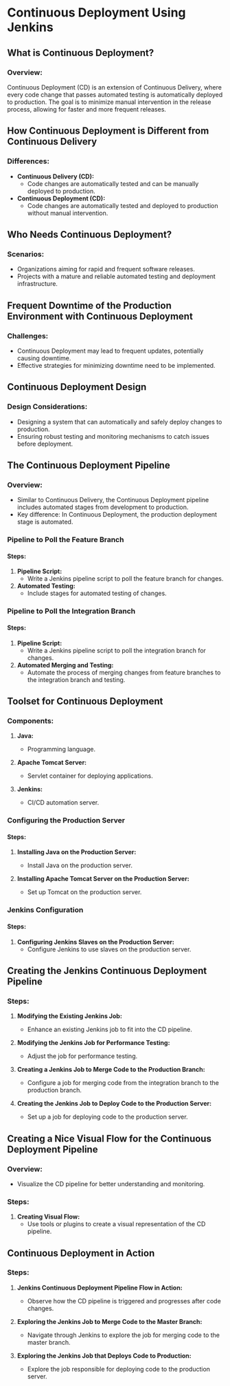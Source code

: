 # Continuous Deployment Using Jenkins

## What is Continuous Deployment?

### Overview:

Continuous Deployment (CD) is an extension of Continuous Delivery, where every code change that passes automated testing is automatically deployed to production. The goal is to minimize manual intervention in the release process, allowing for faster and more frequent releases.

## How Continuous Deployment is Different from Continuous Delivery

### Differences:

- **Continuous Delivery (CD):**
  - Code changes are automatically tested and can be manually deployed to production.
- **Continuous Deployment (CD):**
  - Code changes are automatically tested and deployed to production without manual intervention.

## Who Needs Continuous Deployment?

### Scenarios:

- Organizations aiming for rapid and frequent software releases.
- Projects with a mature and reliable automated testing and deployment infrastructure.

## Frequent Downtime of the Production Environment with Continuous Deployment

### Challenges:

- Continuous Deployment may lead to frequent updates, potentially causing downtime.
- Effective strategies for minimizing downtime need to be implemented.

## Continuous Deployment Design

### Design Considerations:

- Designing a system that can automatically and safely deploy changes to production.
- Ensuring robust testing and monitoring mechanisms to catch issues before deployment.

## The Continuous Deployment Pipeline

### Overview:

- Similar to Continuous Delivery, the Continuous Deployment pipeline includes automated stages from development to production.
- Key difference: In Continuous Deployment, the production deployment stage is automated.

### Pipeline to Poll the Feature Branch

#### Steps:

1. **Pipeline Script:**
   - Write a Jenkins pipeline script to poll the feature branch for changes.
2. **Automated Testing:**
   - Include stages for automated testing of changes.

### Pipeline to Poll the Integration Branch

#### Steps:

1. **Pipeline Script:**
   - Write a Jenkins pipeline script to poll the integration branch for changes.
2. **Automated Merging and Testing:**
   - Automate the process of merging changes from feature branches to the integration branch and testing.

## Toolset for Continuous Deployment

### Components:

1. **Java:**
   - Programming language.
2. **Apache Tomcat Server:**

   - Servlet container for deploying applications.

3. **Jenkins:**
   - CI/CD automation server.

### Configuring the Production Server

#### Steps:

1. **Installing Java on the Production Server:**

   - Install Java on the production server.

2. **Installing Apache Tomcat Server on the Production Server:**
   - Set up Tomcat on the production server.

### Jenkins Configuration

#### Steps:

1. **Configuring Jenkins Slaves on the Production Server:**
   - Configure Jenkins to use slaves on the production server.

## Creating the Jenkins Continuous Deployment Pipeline

### Steps:

1. **Modifying the Existing Jenkins Job:**

   - Enhance an existing Jenkins job to fit into the CD pipeline.

2. **Modifying the Jenkins Job for Performance Testing:**

   - Adjust the job for performance testing.

3. **Creating a Jenkins Job to Merge Code to the Production Branch:**

   - Configure a job for merging code from the integration branch to the production branch.

4. **Creating the Jenkins Job to Deploy Code to the Production Server:**
   - Set up a job for deploying code to the production server.

## Creating a Nice Visual Flow for the Continuous Deployment Pipeline

### Overview:

- Visualize the CD pipeline for better understanding and monitoring.

### Steps:

1. **Creating Visual Flow:**
   - Use tools or plugins to create a visual representation of the CD pipeline.

## Continuous Deployment in Action

### Steps:

1. **Jenkins Continuous Deployment Pipeline Flow in Action:**

   - Observe how the CD pipeline is triggered and progresses after code changes.

2. **Exploring the Jenkins Job to Merge Code to the Master Branch:**

   - Navigate through Jenkins to explore the job for merging code to the master branch.

3. **Exploring the Jenkins Job that Deploys Code to Production:**
   - Explore the job responsible for deploying code to the production server.
